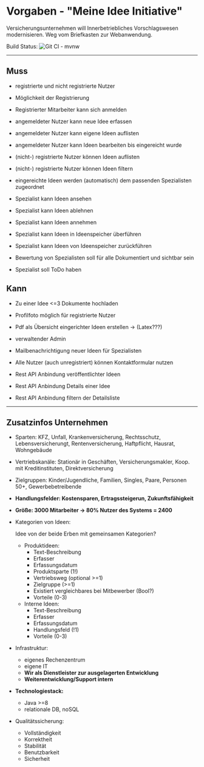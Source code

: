 # Vorgaben - "Meine Idee Initiative"
Versicherungsunternehmen will Innerbetriebliches Vorschlagswesen modernisieren.
Weg vom Briefkasten zur Webanwendung.

Build Status:
![Git CI - mvnw](https://github.com/JeuJeus/awe1-digitaler-briefkasten/workflows/Git%20CI%20-%20mvnw/badge.svg)
 
 ---
 
 ## Muss
 - registrierte und nicht registrierte Nutzer
 - Möglichkeit der Registrierung
 - Registrierter Mitarbeiter kann sich anmelden
 
 
 - angemeldeter Nutzer kann neue Idee erfassen
 - angemeldeter Nutzer kann eigene Ideen auflisten
 - angemeldeter Nutzer kann Ideen bearbeiten bis eingereicht wurde
 
 
 - (nicht-) registrierte Nutzer können Ideen auflisten
 - (nicht-) registrierte Nutzer können Ideen filtern
 
 
 - eingereichte Ideen werden (automatisch) dem passenden Spezialisten zugeordnet
 - Spezialist kann Ideen ansehen
 - Spezialist kann Ideen ablehnen
 - Spezialist kann Ideen annehmen
 - Spezialist kann Ideen in Ideenspeicher überführen
 - Spezialist kann Ideen von Ideenspeicher zurückführen
 - Bewertung von Spezialisten soll für alle Dokumentiert und sichtbar sein
 - Spezialist soll ToDo haben 
 
 ## Kann
 
 - Zu einer Idee <=3 Dokumente hochladen
 - Profilfoto möglich für registrierte Nutzer
 - Pdf als Übersicht eingerichter Ideen erstellen -> (Latex???)
 - verwaltender Admin
 - Mailbenachrichtigung neuer Ideen für Spezialisten
 - Alle Nutzer (auch unregistriert) können Kontaktformular nutzen
 
- Rest API Anbindung veröffentlichter Ideen
- Rest API Anbindung Details einer Idee
- Rest API Anbindung filtern der Detailsliste

---

## Zusatzinfos Unternehmen
- Sparten: KFZ, Unfall, Krankenversicherung, Rechtsschutz, Lebensversicherungt, Rentenversicherung, Haftpflicht, Hausrat, Wohngebäude
- Vertriebskanäle: Stationär in Geschäften, Versicherungsmakler, Koop. mit Kreditinstituten, Direktversicherung
- Zielgruppen: Kinder/Jugendliche, Familien, Singles, Paare, Personen 50+, Gewerbebetreibende


- **Handlungsfelder: Kostensparen, Ertragssteigerun, Zukunftsfähigkeit**
- **Größe: 3000 Mitarbeiter -> 80% Nutzer des Systems = 2400**


- Kategorien von Ideen: 
    
    Idee von der beide Erben mit gemeinsamen Kategorien?
    
    - Produktideen: 
        - Text-Beschreibung
        - Erfasser
        - Erfassungsdatum
        - Produktsparte (1!)
        - Vertriebsweg (optional >=1)
        - Zielgruppe (>=1)
        - Existiert vergleichbares bei Mitbewerber (Bool?)
        - Vorteile (0-3)
     - Interne Ideen:
        - Text-Beschreibung
        - Erfasser
        - Erfassungsdatum
        - Handlungsfeld (!1)
        - Vorteile (0-3)
        
- Infrastruktur:
    - eigenes Rechenzentrum
    - eigene IT
    - **Wir als Dienstleister zur ausgelagerten Entwicklung**
    - **Weiterentwicklung/Support intern**

- **Technologiestack:**
    - Java >=8
    - relationale DB, noSQL
    
- Qualitätssicherung: 
    - Vollständigkeit
    - Korrektheit
    - Stabilität
    - Benutzbarkeit
    - Sicherheit 


